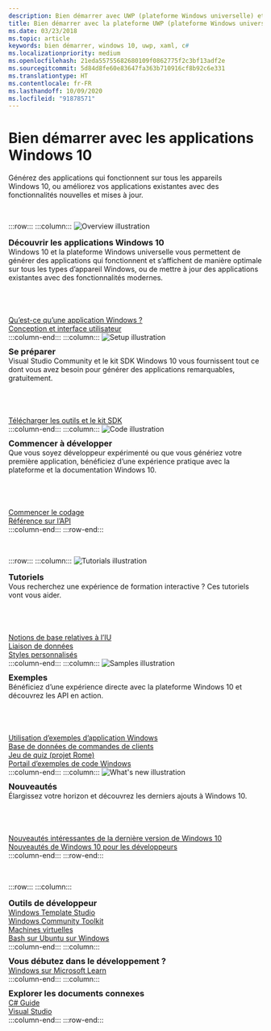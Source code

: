 ```yaml
---
description: Bien démarrer avec UWP (plateforme Windows universelle) et le développement d’applications pour Windows 10.
title: Bien démarrer avec la plateforme UWP (plateforme Windows universelle)
ms.date: 03/23/2018
ms.topic: article
keywords: bien démarrer, windows 10, uwp, xaml, c#
ms.localizationpriority: medium
ms.openlocfilehash: 21eda55755682680109f0862775f2c3bf13adf2e
ms.sourcegitcommit: 5d84d8fe60e83647fa363b710916cf8b92c6e331
ms.translationtype: HT
ms.contentlocale: fr-FR
ms.lasthandoff: 10/09/2020
ms.locfileid: "91878571"
---
```

# <a name="get-started-with-windows-10-apps"></a>Bien démarrer avec les applications Windows 10

Générez des applications qui fonctionnent sur tous les appareils Windows 10, ou améliorez vos applications existantes avec des fonctionnalités nouvelles et mises à jour.

<br/>

:::row:::
    :::column:::
        <img src="https://docs.microsoft.com/media/illustrations/biztalk-developer-documentation-1.svg" alt="Overview illustration" />
        <h3 style="margin-top: 10px; margin-bottom: 0px">Découvrir les applications Windows 10</h3>
        <p style="margin-top: 0px; margin-bottom: 50px">Windows 10 et la plateforme Windows universelle vous permettent de générer des applications qui fonctionnent et s’affichent de manière optimale sur tous les types d’appareil Windows, ou de mettre à jour des applications existantes avec des fonctionnalités modernes.</p>
        <br>
        <a href="//docs.microsoft.com/windows/uwp/get-started/universal-application-platform-guide">Qu’est-ce qu’une application Windows ?</a><br/>
        <a href="/windows/uwp/design/">Conception et interface utilisateur</a><br/>
    :::column-end:::
    :::column:::
        <img src="https://docs.microsoft.com/media/illustrations/biztalk-host-integration-install-configure.svg" alt="Setup illustration" />
        <h3 style="margin-top: 10px; margin-bottom: 0px">Se préparer</h3>
        <p style="margin-top: 0px; margin-bottom: 50px">Visual Studio Community et le kit SDK Windows 10 vous fournissent tout ce dont vous avez besoin pour générer des applications remarquables, gratuitement.</p>
        <br>
        <a href="//docs.microsoft.com/windows/uwp/get-started/get-set-up">Télécharger les outils et le kit SDK</a><br/>
    :::column-end:::
    :::column:::
        <img src="https://docs.microsoft.com/media/illustrations/team-services-dev-ops-test.svg" alt="Code illustration" />
        <h3 style="margin-top: 10px; margin-bottom: 0px">Commencer à développer</h3>
        <p style="margin-top: 0px; margin-bottom: 50px">Que vous soyez développeur expérimenté ou que vous génériez votre première application, bénéficiez d’une expérience pratique avec la plateforme et la documentation Windows 10.</p>
        <br>
        <a href="//docs.microsoft.com/windows/uwp/get-started/create-uwp-apps">Commencer le codage</a><br/>
        <a href="//docs.microsoft.com/uwp/">Référence sur l’API</a><br/>
    :::column-end:::
:::row-end:::

<br/>

:::row:::
    :::column:::
        <img src="https://docs.microsoft.com/media/illustrations/biztalk-get-started-get-started.svg" alt="Tutorials illustration" />
        <h3 style="margin-top: 10px; margin-bottom: 0px">Tutoriels</h3>
        <p style="margin-top: 0px; margin-bottom: 50px">Vous recherchez une expérience de formation interactive ? Ces tutoriels vont vous aider.</p>
        <br>
        <a href="//docs.microsoft.com/windows/uwp/design/basics/xaml-basics-ui">Notions de base relatives à l’IU</a><br/>
        <a href="//docs.microsoft.com/windows/uwp/data-binding/xaml-basics-data-binding">Liaison de données</a><br/>
        <a href="//docs.microsoft.com/windows/uwp/design/basics/xaml-basics-style">Styles personnalisés</a><br/>
    :::column-end:::
    :::column:::
        <img src="https://docs.microsoft.com/media/illustrations/biztalk-get-started-scenarios.svg" alt="Samples illustration" />
        <h3 style="margin-top: 10px; margin-bottom: 0px">Exemples</h3>
        <p style="margin-top: 0px; margin-bottom: 50px">Bénéficiez d’une expérience directe avec la plateforme Windows 10 et découvrez les API en action.</p>
        <br>
        <a href="//docs.microsoft.com/windows/uwp/get-started/get-uwp-app-samples">Utilisation d’exemples d’application Windows</a><br/>
        <a href="//github.com/Microsoft/Windows-appsample-customers-orders-database">Base de données de commandes de clients</a><br/>
        <a href="//github.com/Microsoft/Windows-appsample-remote-system-sessions">Jeu de quiz (projet Rome)</a><br/>
        <a href="//developer.microsoft.com/windows/samples">Portail d’exemples de code Windows</a><br/>
    :::column-end:::
    :::column:::
        <img src="https://docs.microsoft.com/media/illustrations/ms365enterprise-partner-news-2.svg" alt="What's new illustration" />
        <h3 style="margin-top: 10px; margin-bottom: 0px">Nouveautés</h3>
        <p style="margin-top: 0px; margin-bottom: 50px">Élargissez votre horizon et découvrez les derniers ajouts à Windows 10.</p>
        <br>
        <a href="//developer.microsoft.com/windows/windows-10-for-developers">Nouveautés intéressantes de la dernière version de Windows 10</a><br/>
        <a href="//docs.microsoft.com/windows/uwp/whats-new/windows-10-version-latest">Nouveautés de Windows 10 pour les développeurs</a><br/>
    :::column-end:::
:::row-end:::

<br/>

:::row:::
    :::column:::
        <h3 style="margin-top: 10px; margin-bottom: 0px">Outils de développeur</h3>
        <a href="https://github.com/Microsoft/WindowsTemplateStudio/">Windows Template Studio</a><br/>
        <a href="//docs.microsoft.com/windows/uwpcommunitytoolkit/">Windows Community Toolkit</a><br/>
        <a href="//developer.microsoft.com/windows/downloads/virtual-machines">Machines virtuelles</a><br/>
        <a href="//docs.microsoft.com/windows/wsl/about">Bash sur Ubuntu sur Windows</a><br/>
    :::column-end:::
    :::column:::
        <h3 style="margin-top: 10px; margin-bottom: 0px">Vous débutez dans le développement ?</h3>
        <a href="//docs.microsoft.com/learn/browse/%3Fproducts=windows&resource_type=module">Windows sur Microsoft Learn</a><br/>
    :::column-end:::
    :::column:::
        <h3 style="margin-top: 10px; margin-bottom: 0px">Explorer les documents connexes</h3>
        <a href="//docs.microsoft.com/dotnet/csharp/">C# Guide</a><br/>
        <a href="//docs.microsoft.com/visualstudio/ide/">Visual Studio</a><br/>
    :::column-end:::
:::row-end:::